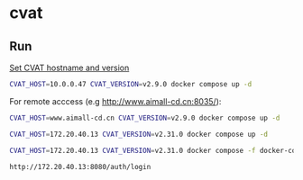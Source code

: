 # cvat

## Run

[Set CVAT hostname and version](https://opencv.github.io/cvat/docs/faq/#how-to-change-default-cvat-hostname-or-port)
```bash
CVAT_HOST=10.0.0.47 CVAT_VERSION=v2.9.0 docker compose up -d
```

For remote acccess (e.g http://www.aimall-cd.cn:8035/):
```bash
CVAT_HOST=www.aimall-cd.cn CVAT_VERSION=v2.9.0 docker compose up -d
```

```bash
CVAT_HOST=172.20.40.13 CVAT_VERSION=v2.31.0 docker compose up -d
```

```bash
CVAT_HOST=172.20.40.13 CVAT_VERSION=v2.31.0 docker compose -f docker-compose.override.yml -f docker-compose.yml up -d
```

```text
http://172.20.40.13:8080/auth/login
```
